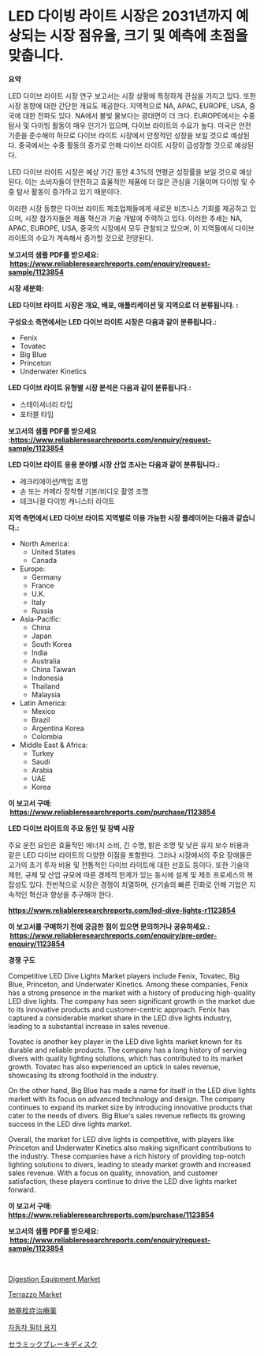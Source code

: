 <p><h1>LED 다이빙 라이트 시장은 2031년까지 예상되는 시장 점유율, 크기 및 예측에 초점을 맞춥니다.</h1></p><p><strong>요약</strong></p>
<p><p>LED 다이브 라이트 시장 연구 보고서는 시장 상황에 특정하게 관심을 가지고 있다. 또한 시장 동향에 대한 간단한 개요도 제공한다. 지역적으로 NA, APAC, EUROPE, USA, 중국에 대한 전파도 있다. NA에서 불빛 물보다는 광대면이 더 크다. EUROPE에서는 수중 탐사 및 다이빙 활동이 매우 인기가 있으며, 다이브 라이트의 수요가 높다. 미국은 안전 기준을 준수해야 하므로 다이브 라이트 시장에서 안정적인 성장을 보일 것으로 예상된다. 중국에서는 수중 활동의 증가로 인해 다이브 라이트 시장이 급성장할 것으로 예상된다.</p><p>LED 다이브 라이트 시장은 예상 기간 동안 4.3%의 연평균 성장률을 보일 것으로 예상된다. 이는 소비자들이 안전하고 효율적인 제품에 더 많은 관심을 기울이며 다이빙 및 수중 탐사 활동이 증가하고 있기 때문이다.</p><p>이러한 시장 동향은 다이브 라이트 제조업체들에게 새로운 비즈니스 기회를 제공하고 있으며, 시장 참가자들은 제품 혁신과 기술 개발에 주력하고 있다. 이러한 추세는 NA, APAC, EUROPE, USA, 중국의 시장에서 모두 관찰되고 있으며, 이 지역들에서 다이브 라이트의 수요가 계속해서 증가할 것으로 전망된다.</p></p>
<p><strong>보고서의 샘플 PDF를 받으세요: &nbsp;<a href="https://www.reliableresearchreports.com/enquiry/request-sample/1123854">https://www.reliableresearchreports.com/enquiry/request-sample/1123854</a></strong></p>
<p><strong>시장 세분화:</strong></p>
<p><strong> LED 다이브 라이트 시장은 개요, 배포, 애플리케이션 및 지역으로 더 분류됩니다. :</strong></p>
<p><strong>구성요소 측면에서는 LED 다이브 라이트 시장은 다음과 같이 분류됩니다.:</strong></p>
<p><ul><li>Fenix</li><li>Tovatec</li><li>Big Blue</li><li>Princeton</li><li>Underwater Kinetics</li></ul></p>
<p><strong> LED 다이브 라이트 유형별 시장 분석은 다음과 같이 분류됩니다.:</strong></p>
<p><ul><li>스테이셔너리 타입</li><li>포터블 타입</li></ul></p>
<p><strong>보고서의 샘플 PDF를 받으세요 :<a href="https://www.reliableresearchreports.com/enquiry/request-sample/1123854">https://www.reliableresearchreports.com/enquiry/request-sample/1123854</a></strong></p>
<p><strong> LED 다이브 라이트 응용 분야별 시장 산업 조사는 다음과 같이 분류됩니다.:</strong></p>
<p><ul><li>레크리에이션/백업 조명</li><li>손 또는 카메라 장착형 기본/비디오 촬영 조명</li><li>테크니컬 다이빙 캐니스터 라이트</li></ul></p>
<p><strong>지역 측면에서 LED 다이브 라이트 지역별로 이용 가능한 시장 플레이어는 다음과 같습니다.:</strong></p>
<p><ul>
    <li>
        North America:
        <ul>
            <li>United States</li>
            <li>Canada</li>
        </ul>
    </li>
    <li>
        Europe:
        <ul>
            <li>Germany</li>
            <li>France</li>
            <li>U.K.</li>
            <li>Italy</li>
            <li>Russia</li>
        </ul>
    </li>
    <li>
        Asia-Pacific:
        <ul>
            <li>China</li>
            <li>Japan</li>
            <li>South Korea</li>
            <li>India</li>
            <li>Australia</li>
            <li>China Taiwan</li>
            <li>Indonesia</li>
            <li>Thailand</li>
            <li>Malaysia</li>
        </ul>
    </li>
    <li>
        Latin America:
        <ul>
            <li>Mexico</li>
            <li>Brazil</li>
            <li>Argentina Korea</li>
            <li>Colombia</li>
        </ul>
    </li>
    <li>
        Middle East & Africa:
        <ul>
            <li>Turkey</li>
            <li>Saudi</li>
            <li>Arabia</li>
            <li>UAE</li>
            <li>Korea</li>
        </ul>
    </li>
    </ul></p>
<p><strong>이 보고서 구매: &nbsp;<a href="https://www.reliableresearchreports.com/purchase/1123854">https://www.reliableresearchreports.com/purchase/1123854</a></strong></p>
<p><strong>LED 다이브 라이트의 주요 동인 및 장벽 시장</strong></p>
<p><p>주요 운전 요인은 효율적인 에너지 소비, 긴 수명, 밝은 조명 및 낮은 유지 보수 비용과 같은 LED 다이브 라이트의 다양한 이점을 포함한다. 그러나 시장에서의 주요 장애물은 고가의 초기 투자 비용 및 전통적인 다이브 라이트에 대한 선호도 등이다. 또한 기술의 제한, 규제 및 산업 규모에 따른 경제적 한계가 있는 동시에 설계 및 제조 프로세스의 복잡성도 있다. 전반적으로 시장은 경쟁이 치열하며, 신기술의 빠른 진화로 인해 기업은 지속적인 혁신과 향상을 추구해야 한다.</p></p>
<p><strong><a href="https://www.reliableresearchreports.com/led-dive-lights-r1123854">https://www.reliableresearchreports.com/led-dive-lights-r1123854</a></strong></p>
<p><strong>이 보고서를 구매하기 전에 궁금한 점이 있으면 문의하거나 공유하세요.: &nbsp;<a href="https://www.reliableresearchreports.com/enquiry/pre-order-enquiry/1123854">https://www.reliableresearchreports.com/enquiry/pre-order-enquiry/1123854</a></strong></p>
<p><strong>경쟁 구도</strong></p>
<p><p>Competitive LED Dive Lights Market players include Fenix, Tovatec, Big Blue, Princeton, and Underwater Kinetics. Among these companies, Fenix has a strong presence in the market with a history of producing high-quality LED dive lights. The company has seen significant growth in the market due to its innovative products and customer-centric approach. Fenix has captured a considerable market share in the LED dive lights industry, leading to a substantial increase in sales revenue.</p><p>Tovatec is another key player in the LED dive lights market known for its durable and reliable products. The company has a long history of serving divers with quality lighting solutions, which has contributed to its market growth. Tovatec has also experienced an uptick in sales revenue, showcasing its strong foothold in the industry.</p><p>On the other hand, Big Blue has made a name for itself in the LED dive lights market with its focus on advanced technology and design. The company continues to expand its market size by introducing innovative products that cater to the needs of divers. Big Blue's sales revenue reflects its growing success in the LED dive lights market.</p><p>Overall, the market for LED dive lights is competitive, with players like Princeton and Underwater Kinetics also making significant contributions to the industry. These companies have a rich history of providing top-notch lighting solutions to divers, leading to steady market growth and increased sales revenue. With a focus on quality, innovation, and customer satisfaction, these players continue to drive the LED dive lights market forward.</p></p>
<p><strong>이 보고서 구매: &nbsp; <a href="https://www.reliableresearchreports.com/purchase/1123854">https://www.reliableresearchreports.com/purchase/1123854</a></strong></p>
<p><strong>보고서의 샘플 PDF를 받으세요: &nbsp;<a href="https://www.reliableresearchreports.com/enquiry/request-sample/1123854">https://www.reliableresearchreports.com/enquiry/request-sample/1123854</a></strong><strong></strong></p>
<p>&nbsp;</p>
<p><p><a href="https://github.com/mahnoor2003/Market-Research-Report-List-4/blob/main/digestion-equipment-market.md">Digestion Equipment Market</a></p><p><a href="https://issuu.com/reportprime-2/docs/terrazzo-market-size-2030.pptx">Terrazzo Market</a></p><p><a href="https://medium.com/@darieenson678546/%E8%82%BA%E5%A1%9E%E6%A0%93%E7%97%87%E6%B2%BB%E7%99%82%E8%96%AC%E5%B8%82%E5%A0%B4%E3%81%AE%E6%B4%9E%E5%AF%9F-%E5%B8%82%E5%A0%B4%E5%8B%95%E5%90%91-%E6%88%90%E9%95%B7-2024%E5%B9%B4%E3%81%8B%E3%82%892031%E5%B9%B4%E3%81%BE%E3%81%A7%E3%81%AE%E4%BA%88%E6%B8%AC-b9ee75f8d13b">肺塞栓症治療薬</a></p><p><a href="https://github.com/CliftonFisher9067/Market-Research-Report-List-1/blob/main/444871824513.md">자동차 필터 용지</a></p><p><a href="https://github.com/mreklxf44233/Market-Research-Report-List-1/blob/main/312586626427.md">セラミックブレーキディスク</a></p></p>